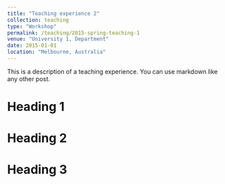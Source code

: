 ```yaml
---
title: "Teaching experience 2"
collection: teaching
type: "Workshop"
permalink: /teaching/2015-spring-teaching-1
venue: "University 1, Department"
date: 2015-01-01
location: "Melbourne, Australia"
---
```


This is a description of a teaching experience. You can use markdown like any other post.

Heading 1
======

Heading 2
======

Heading 3
======
